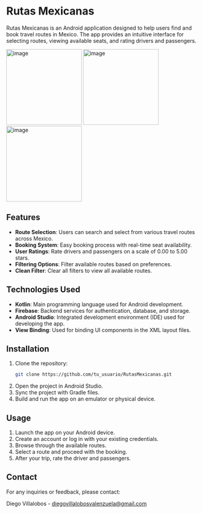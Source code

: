 # Rutas Mexicanas

Rutas Mexicanas is an Android application designed to help users find and book travel routes in Mexico. The app provides an intuitive interface for selecting routes, viewing available seats, and rating drivers and passengers.

<img src="https://github.com/DiegoVill15/Rutas_mexicans/assets/150846941/a0b10c3c-ecf7-440a-9dd7-1c0bb810a7bc" alt="image" width="200"/>
<img src="https://github.com/DiegoVill15/Rutas_mexicans/assets/150846941/3d97234e-e724-4aa3-bbd0-a3d5e2391dc9" alt="image" width="200"/>
<img src="https://github.com/DiegoVill15/Rutas_mexicans/assets/150846941/6b2095c3-bf36-4a22-909a-be0e6d82306d" alt="image" width="200"/>



## Features

- **Route Selection**: Users can search and select from various travel routes across Mexico.
- **Booking System**: Easy booking process with real-time seat availability.
- **User Ratings**: Rate drivers and passengers on a scale of 0.00 to 5.00 stars.
- **Filtering Options**: Filter available routes based on preferences.
- **Clean Filter**: Clear all filters to view all available routes.

## Technologies Used

- **Kotlin**: Main programming language used for Android development.
- **Firebase**: Backend services for authentication, database, and storage.
- **Android Studio**: Integrated development environment (IDE) used for developing the app.
- **View Binding**: Used for binding UI components in the XML layout files.

## Installation

1. Clone the repository:
   ```bash
   git clone https://github.com/tu_usuario/RutasMexicanas.git
2. Open the project in Android Studio.
3. Sync the project with Gradle files.
4. Build and run the app on an emulator or physical device.

## Usage
1. Launch the app on your Android device.
2. Create an account or log in with your existing credentials.
3. Browse through the available routes.
4. Select a route and proceed with the booking.
5. After your trip, rate the driver and passengers.

## Contact
For any inquiries or feedback, please contact:

Diego Villalobos - diegovillalobosvalenzuela@gmail.com

